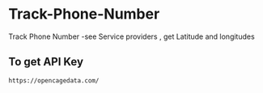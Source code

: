 # Track-Phone-Number
Track Phone Number -see Service providers , get Latitude and longitudes
## To get API Key 
```
https://opencagedata.com/
```
